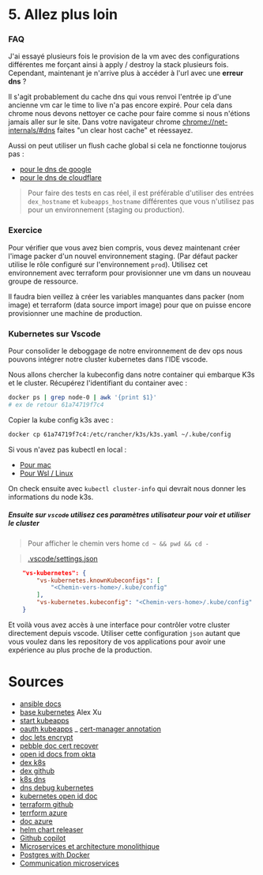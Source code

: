 # 5. Allez plus loin

### FAQ

J'ai essayé plusieurs fois le provision de la vm avec des configurations différentes me forçant ainsi à apply / destroy la stack plusieurs fois. Cependant, maintenant je n'arrive plus à accéder à l'url avec une **erreur dns** ?

Il s'agit probablement du cache dns qui vous renvoi l'entrée ip d'une ancienne vm car le time to live n'a pas encore expiré. Pour cela dans chrome nous devons nettoyer ce cache pour faire comme si nous n'étions jamais aller sur le site.
Dans votre navigateur chrome [chrome://net-internals/#dns]() faites "un clear host cache" et réessayez.

Aussi on peut utiliser un flush cache global si cela ne fonctionne toujorus pas :
 
- [pour le dns de google](https://developers.google.com/speed/public-dns/cache?hl=fr)
- [pour le dns de cloudflare](https://1.1.1.1/purge-cache/)

> Pour faire des tests en cas réel, il est préférable d'utiliser des entrées `dex_hostname` et `kubeapps_hostname` différentes que vous n'utilisez pas pour un environnement (staging ou production).

### Exercice

Pour vérifier que vous avez bien compris, vous devez maintenant créer l'image packer d'un nouvel environnement staging. (Par défaut packer utilise le rôle configuré sur l'environnement `prod`). Utilisez cet environnement avec terraform pour provisionner une vm dans un nouveau groupe de ressource.

Il faudra bien veillez à créer les variables manquantes dans packer (nom image) et terraform (data source import image) pour que on puisse encore provisionner une machine de production.

### Kubernetes sur Vscode

Pour consolider le deboggage de notre environnement de dev ops nous pouvons intégrer notre cluster kubernetes dans l'IDE vscode.

Nous allons chercher la kubeconfig dans notre container qui embarque K3s et le cluster.
Récupérez l'identifiant du container avec :

```sh
docker ps | grep node-0 | awk '{print $1}'
# ex de retour 61a74719f7c4
```

Copier la kube config k3s avec :

```sh
docker cp 61a74719f7c4:/etc/rancher/k3s/k3s.yaml ~/.kube/config
```

Si vous n'avez pas kubectl en local :

- [Pour mac](https://kubernetes.io/docs/tasks/tools/install-kubectl-macos/)
- [Pour Wsl / Linux](https://kubernetes.io/docs/tasks/tools/install-kubectl-linux/)

On check ensuite avec `kubectl cluster-info` qui devrait nous donner les informations du node k3s.

##### Ensuite sur `vscode` utilisez ces paramètres utilisateur pour voir et utiliser le cluster

> Pour afficher le chemin vers home `cd ~ && pwd && cd -`

> [.vscode/settings.json](.vscode/settings.json)
```json
    "vs-kubernetes": {
        "vs-kubernetes.knownKubeconfigs": [
            "<Chemin-vers-home>/.kube/config"
        ],
        "vs-kubernetes.kubeconfig": "<Chemin-vers-home>/.kube/config"
    }
```

Et voilà vous avez accès à une interface pour contrôler votre cluster directement depuis vscode. Utiliser cette configuration `json` autant que vous voulez dans les repository de vos applications pour avoir une expérience au plus proche de la production.

# Sources

- [ansible docs](https://docs.ansible.com/)
- [base kubernetes](https://blog.bytebytego.com/p/ep35-what-is-kubernetes) Alex Xu
- [start kubeapps](https://github.com/vmware-tanzu/kubeapps/blob/main/site/content/docs/latest/tutorials/getting-started.md#step-3-start-the-kubeapps-dashboard)
- [oauth kubeapps](https://github.com/vmware-tanzu/kubeapps/blob/main/site/content/docs/latest/howto/OIDC/OAuth2OIDC-oauth2-proxy.md#manual-deployment)
_ [cert-manager annotation](https://cert-manager.io/docs/usage/ingress/#supported-annotations)
- [doc lets encrypt](https://letsencrypt.org/docs/)
- [pebble doc cert recover](https://github.com/letsencrypt/pebble#ca-root-and-intermediate-certificates)
- [open id docs from okta](https://developer.okta.com/docs/concepts/oauth-openid/)
- [dex k8s](https://dexidp.io/docs/kubernetes/)
- [dex github](https://dexidp.io/docs/connectors/github/)
- [k8s dns](https://kubernetes.io/docs/concepts/services-networking/dns-pod-service/)
- [dns debug kubernetes](https://kubernetes.io/docs/tasks/administer-cluster/dns-debugging-resolution/)
- [kubernetes open id doc](https://kubernetes.io/docs/reference/access-authn-authz/authentication/)
- [terraform github](https://registry.terraform.io/providers/integrations/github/latest/docs)
- [terrform azure](https://registry.terraform.io/providers/hashicorp/azurerm/latest)
- [doc azure](https://learn.microsoft.com/fr-fr/azure/)
- [helm chart releaser](https://github.com/helm/chart-releaser)
- [Github copilot](https://github.com/features/copilot)
- [Microservices et architecture monolithique](shorturl.at/FRTW5)
- [Postgres with Docker](https://geshan.com.np/blog/2021/12/docker-postgres/)
- [Communication microservices](https://blog.logrocket.com/methods-for-microservice-communication/)

